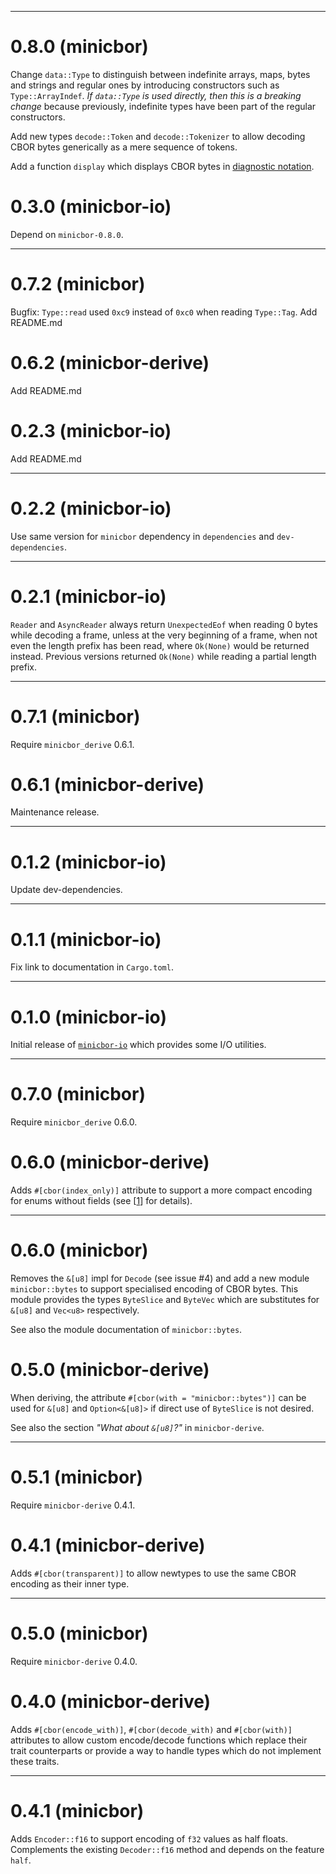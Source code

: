 ------------------------------------------------------------------------------------------
# 0.8.0 (minicbor)

Change `data::Type` to distinguish between indefinite arrays, maps, bytes and strings
and regular ones by introducing constructors such as `Type::ArrayIndef`.
*If `data::Type` is used directly, then this is a breaking change* because previously,
indefinite types have been part of the regular constructors.

Add new types `decode::Token` and `decode::Tokenizer` to allow decoding CBOR bytes
generically as a mere sequence of tokens.

Add a function `display` which displays CBOR bytes in [diagnostic notation][1].

[1]: https://www.rfc-editor.org/rfc/rfc8949.html#section-8

# 0.3.0 (minicbor-io)

Depend on `minicbor-0.8.0`.

------------------------------------------------------------------------------------------
# 0.7.2 (minicbor)

Bugfix: `Type::read` used `0xc9` instead of `0xc0` when reading `Type::Tag`.
Add README.md

# 0.6.2 (minicbor-derive)

Add README.md

# 0.2.3 (minicbor-io)

Add README.md

------------------------------------------------------------------------------------------
# 0.2.2 (minicbor-io)

Use same version for `minicbor` dependency in `dependencies` and
`dev-dependencies`.

------------------------------------------------------------------------------------------
# 0.2.1 (minicbor-io)

`Reader` and `AsyncReader` always return `UnexpectedEof` when reading 0 bytes
while decoding a frame, unless at the very beginning of a frame, when not
even the length prefix has been read, where `Ok(None)` would be returned
instead. Previous versions returned `Ok(None)` while reading a partial length
prefix.

------------------------------------------------------------------------------------------
# 0.7.1 (minicbor)

Require `minicbor_derive` 0.6.1.

# 0.6.1 (minicbor-derive)

Maintenance release.

------------------------------------------------------------------------------------------
# 0.1.2 (minicbor-io)

Update dev-dependencies.

------------------------------------------------------------------------------------------
# 0.1.1 (minicbor-io)

Fix link to documentation in `Cargo.toml`.

------------------------------------------------------------------------------------------
# 0.1.0 (minicbor-io)

Initial release of [`minicbor-io`][2] which provides some I/O utilities.

[2]: https://twittner.gitlab.io/minicbor/minicbor_io/index.html

------------------------------------------------------------------------------------------
# 0.7.0 (minicbor)

Require `minicbor_derive` 0.6.0.

# 0.6.0 (minicbor-derive)

Adds `#[cbor(index_only)]` attribute to support a more compact encoding for
enums without fields (see [[1]] for details).

[1]: https://twittner.gitlab.io/minicbor/minicbor_derive/index.html#index_only

------------------------------------------------------------------------------------------
# 0.6.0 (minicbor)

Removes the `&[u8]` impl for `Decode` (see issue #4) and add a new module
`minicbor::bytes` to support specialised encoding of CBOR bytes. This
module provides the types `ByteSlice` and `ByteVec` which are substitutes
for `&[u8]` and `Vec<u8>` respectively.

See also the module documentation of `minicbor::bytes`.

# 0.5.0 (minicbor-derive)

When deriving, the attribute `#[cbor(with = "minicbor::bytes")]` can be used
for `&[u8]` and `Option<&[u8]>` if direct use of `ByteSlice` is not desired.

See also the section *"What about `&[u8]`?"* in `minicbor-derive`.

------------------------------------------------------------------------------------------
# 0.5.1 (minicbor)

Require `minicbor-derive` 0.4.1.

# 0.4.1 (minicbor-derive)

Adds `#[cbor(transparent)]` to allow newtypes to use the same CBOR encoding as
their inner type.

------------------------------------------------------------------------------------------
# 0.5.0 (minicbor)

Require `minicbor-derive` 0.4.0.

# 0.4.0 (minicbor-derive)

Adds `#[cbor(encode_with)]`, `#[cbor(decode_with)` and `#[cbor(with)]` attributes
to allow custom encode/decode functions which replace their trait counterparts or
provide a way to handle types which do not implement these traits.

------------------------------------------------------------------------------------------
# 0.4.1 (minicbor)

Adds `Encoder::f16` to support encoding of `f32` values as half floats.
Complements the existing `Decoder::f16` method and depends on the feature `half`.


